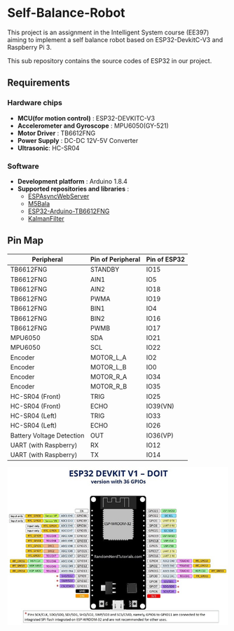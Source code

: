 # Self-Balance-Robot

This project is an assignment in the Intelligent System course (EE397) aiming to implement a self balance robot based on ESP32-DevkitC-V3 and Raspberry Pi 3.

This sub repository contains the source codes of ESP32 in our project.

## Requirements

### Hardware chips

- __MCU(for motion control)__ : ESP32-DEVKITC-V3
- __Accelerometer and Gyroscope__ : MPU6050(GY-521)
- __Motor Driver__ : TB6612FNG
- __Power Supply__ : DC-DC 12V-5V Converter
- __Ultrasonic__: HC-SR04

### Software

- __Development platform__ : Arduino 1.8.4
- __Supported repositories and libraries__ :
    + [ESPAsyncWebServer](https://github.com/me-no-dev/ESPAsyncWebServer)
    + [M5Bala](https://github.com/m5stack/M5Bala)
    + [ESP32-Arduino-TB6612FNG](https://github.com/vincasmiliunas/ESP32-Arduino-TB6612FNG)
    + [KalmanFilter](https://github.com/TKJElectronics/KalmanFilter)

## Pin Map

| Peripheral | Pin of Peripheral  | Pin of ESP32 |
| ---------- | ------------------ | ------------ |
| TB6612FNG  | STANDBY            | IO15         |
| TB6612FNG  | AIN1               | IO5          |
| TB6612FNG  | AIN2               | IO18         |
| TB6612FNG  | PWMA               | IO19         |
| TB6612FNG  | BIN1               | IO4          |
| TB6612FNG  | BIN2               | IO16         |
| TB6612FNG  | PWMB               | IO17         |
| MPU6050    | SDA                | IO21         |
| MPU6050    | SCL                | IO22         |
| Encoder    | MOTOR_L_A          | IO2          |
| Encoder    | MOTOR_L_B          | IO0          |
| Encoder    | MOTOR_R_A          | IO34         |
| Encoder    | MOTOR_R_B          | IO35         |
| HC-SR04 (Front) | TRIG          | IO25         |
| HC-SR04 (Front) | ECHO          | IO39(VN)     |
| HC-SR04 (Left)  | TRIG          | IO33         |
| HC-SR04 (Left)  | ECHO          | IO26         |
| Battery Voltage Detection | OUT | IO36(VP)     |
| UART (with Raspberry) | RX      | IO12         |
| UART (with Raspberry) | TX      | IO14         |

![image](https://github.com/gyfastas/EE397/raw/master/MCU%20(ESP32)/images/ESP32-DEVKIT-V2-Board-Pinout-36-GPIOs.jpg)